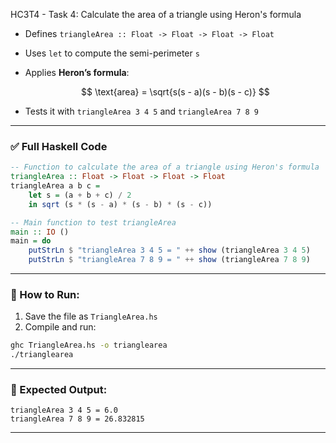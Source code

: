 HC3T4 - Task 4: Calculate the area of a triangle using Heron's formula

* Defines `triangleArea :: Float -> Float -> Float -> Float`
* Uses `let` to compute the semi-perimeter `s`
* Applies **Heron’s formula**:

  $$
  \text{area} = \sqrt{s(s - a)(s - b)(s - c)}
  $$
* Tests it with `triangleArea 3 4 5` and `triangleArea 7 8 9`

---

### ✅ Full Haskell Code

```haskell
-- Function to calculate the area of a triangle using Heron's formula
triangleArea :: Float -> Float -> Float -> Float
triangleArea a b c =
    let s = (a + b + c) / 2
    in sqrt (s * (s - a) * (s - b) * (s - c))

-- Main function to test triangleArea
main :: IO ()
main = do
    putStrLn $ "triangleArea 3 4 5 = " ++ show (triangleArea 3 4 5)
    putStrLn $ "triangleArea 7 8 9 = " ++ show (triangleArea 7 8 9)
```

---

### 🏃 How to Run:

1. Save the file as `TriangleArea.hs`
2. Compile and run:

```bash
ghc TriangleArea.hs -o trianglearea
./trianglearea
```

---

### 🧾 Expected Output:

```
triangleArea 3 4 5 = 6.0
triangleArea 7 8 9 = 26.832815
```

---

